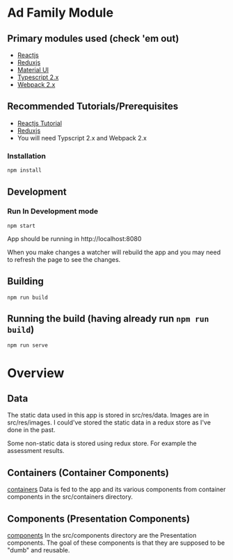 # Ad Family Module

## Primary modules used (check 'em out)
* [Reactjs](https://facebook.github.io/react)
* [Reduxjs](http://redux.js.org/docs/basics/)
* [Material UI](http://www.material-ui.com/)
* [Typescript 2.x](https://www.typescriptlang.org/)
* [Webpack 2.x](https://webpack.js.org/)

## Recommended Tutorials/Prerequisites
* [Reactjs Tutorial](https://facebook.github.io/react/tutorial/tutorial.html)
* [Reduxjs](http://redux.js.org/docs/basics/)
* You will need Typscript 2.x and Webpack 2.x

### Installation

```npm install```

## Development
### Run In Development mode

```npm start```

App should be running in http://localhost:8080

When you make changes a watcher will rebuild the app and you may need to refresh the page to see the changes.

## Building

```npm run build```

## Running the build (having already run `npm run build`)

```npm run serve```

# Overview
## Data
The static data used in this app is stored in src/res/data. Images are in src/res/images. I could've stored the static data in a redux store as I've done in the past.

Some non-static data is stored using redux store. For example the assessment results.
## Containers (Container Components)
[containers](https://medium.com/@dan_abramov/smart-and-dumb-components-7ca2f9a7c7d0#.2jdt8rkz0)
Data is fed to the app and its various components from container components in the src/containers directory. 


## Components (Presentation Components)
[components](https://medium.com/@dan_abramov/smart-and-dumb-components-7ca2f9a7c7d0#.2jdt8rkz0)
In the src/components directory are the Presentation components. The goal of these components is that they are supposed to be "dumb" and reusable.






